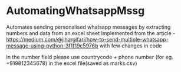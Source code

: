 # AutomatingWhatsappMssg

Automates sending personalised whatsapp messages by extracting numbers and data from an excel sheet 
Implemented from the article - https://medium.com/@jihargifari/how-to-send-multiple-whatsapp-message-using-python-3f1f19c5976b
with few changes in code

In the number field please use countrycode + phone number (for eg. +919812345678)
in the excel file(saved as marks.csv)
